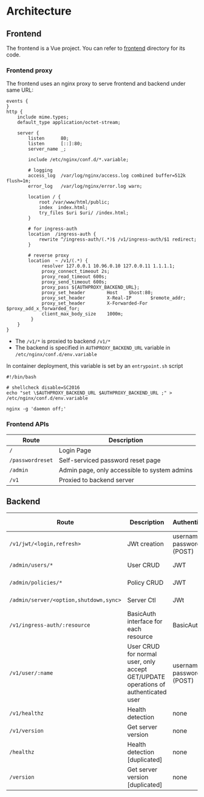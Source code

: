 # Architecture

## Frontend

The frontend is a Vue project. You can refer to [frontend](../frontend/) directory for its code.

### Frontend proxy

The frontend uses an nginx proxy to serve frontend and backend under same URL:

```nginx
events {
}
http {
    include mime.types;
    default_type application/octet-stream;

    server {
        listen      80;
        listen      [::]:80;
        server_name _;

        include /etc/nginx/conf.d/*.variable;

        # logging
        access_log  /var/log/nginx/access.log combined buffer=512k flush=1m;
        error_log   /var/log/nginx/error.log warn;

        location / {
            root /var/www/html/public;
            index  index.html;
            try_files $uri $uri/ /index.html;
        }

        # for ingress-auth
        location  /ingress-auth {
            rewrite ^/ingress-auth/(.*)$ /v1/ingress-auth/$1 redirect;
        }

        # reverse proxy
        location  ~ /v1/(.*) {
             resolver 127.0.0.1 10.96.0.10 127.0.0.11 1.1.1.1;
             proxy_connect_timeout 2s;
             proxy_read_timeout 600s;
             proxy_send_timeout 600s;
             proxy_pass ${AUTHPROXY_BACKEND_URL};
             proxy_set_header        Host    $host:80;
             proxy_set_header        X-Real-IP       $remote_addr;
             proxy_set_header        X-Forwarded-For $proxy_add_x_forwarded_for;
             client_max_body_size    1000m;
         }
    }
}
```

- The `/v1/*` is proxied to backend `/v1/*`
- The backend is specified in `AUTHPROXY_BACKEND_URL` variable in `/etc/nginx/conf.d/env.variable`

In container deployment, this variable is set by an `entrypoint.sh` script

```shell
#!/bin/bash

# shellcheck disable=SC2016
echo "set \$AUTHPROXY_BACKEND_URL $AUTHPROXY_BACKEND_URL ;" > /etc/nginx/conf.d/env.variable

nginx -g 'daemon off;'
```

### Frontend APIs

| Route            | Description                                  |
| ---------------- | -------------------------------------------- |
| `/`              | Login Page                                   |
| `/passwordreset` | Self-serviced password reset page            |
| `/admin`         | Admin page, only accessible to system admins |
| `/v1`            | Proxied to backend server                    |

## Backend

| Route                                  | Description                                                                        | Authentication            | Access Policy |
| -------------------------------------- | ---------------------------------------------------------------------------------- | ------------------------- | ------------- |
| `/v1/jwt/<login,refresh>`              | JWt creation                                                                       | username, password (POST) | admin only    |
| `/admin/users/*`                       | User CRUD                                                                          | JWT                       | admin only    |
| `/admin/policies/*`                    | Policy CRUD                                                                        | JWT                       | admin only    |
| `/admin/server/<option,shutdown,sync>` | Server Ctl                                                                         | JWt                       | admin only    |
| `/v1/ingress-auth/:resource`           | BasicAuth interface for each resource                                              | BasicAuth                 | every user    |
| `/v1/user/:name`                       | User CRUD for normal user, only accept GET/UPDATE operations of authenticated user | username, password (POST) | every user    |
| `/v1/healthz`                          | Health detection                                                                   | none                      | everyone      |
| `/v1/version`                          | Get server version                                                                 | none                      | everyone      |
| `/healthz`                             | Health detection \[duplicated\]                                                    | none                      | everyone      |
| `/version`                             | Get server version \[duplicated\]                                                  | none                      | everyone      |
